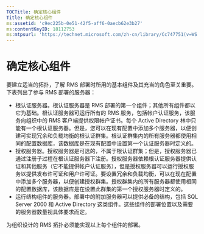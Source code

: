 ```yaml
---
TOCTitle: 确定核心组件
Title: 确定核心组件
ms:assetid: 'c9ec225b-0e51-42f5-aff6-0aecb62e3b27'
ms:contentKeyID: 18112753
ms:mtpsurl: 'https://technet.microsoft.com/zh-cn/library/Cc747751(v=WS.10)'
---
```


确定核心组件
============

要建立适当的拓扑，了解 RMS 部署时所用的基本组件及其充当的角色至关重要。下表列出了参与 RMS 部署的服务器：

-   根认证服务器。根认证服务器是 RMS 部署的第一个组件；其他所有组件都以它为基础。根认证服务器可运行所有的 RMS 服务，包括帐户认证服务，该服务向组织中的 RMS 客户端提供权限帐户证书。每个 Active Directory 林中只能有一个根认证服务器。但是，您可以在现有配置中添加多个服务器，以便创建可实现冗余和负载均衡的根认证群集。根认证群集内的所有服务器都使用相同的配置数据库，该数据库是在现有配置中设置第一个认证服务器时定义的。
-   授权服务器。授权服务器是可选的，不属于根认证群集；但是，授权服务器已通过注册子过程在根认证服务器下注册。授权服务器依赖根认证服务器提供认证和其他服务（它不能提供帐户认证服务），但是授权服务器可以运行授权服务以提供发布许可证和用户许可证。要设置冗余和负载均衡，可以在现在配置中添加多个服务器，以便创建授权群集。授权群集内的所有服务器都使用相同的配置数据库，该数据库是在设置此群集的第一个授权服务器时定义的。
-   运行结构组件的服务器。部署中的附加服务器可以提供必备的结构，包括 SQL Server 2000 和 Active Directory 这类组件。这些组件的部署位置以及需要的服务器数量视具体要求而定。

为组织设计的 RMS 拓扑必须能实现以上每个组件的部署。
